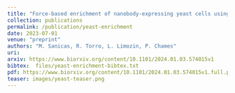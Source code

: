 ```yaml
---
title: "Force-based enrichment of nanobody-expressing yeast cells using microfluidics"
collection: publications
permalink: /publication/yeast-enrichment
date: 2023-07-01
venue: "preprint"
authors: "M. Sanicas, R. Torro, L. Limozin, P. Chames"
uri: 
arxiv: https://www.biorxiv.org/content/10.1101/2024.01.03.574015v1
bibtex:  files/yeast-enrichment-bibtex.txt
pdf: https://www.biorxiv.org/content/10.1101/2024.01.03.574015v1.full.pdf
teaser: images/yeast-teaser.png
---
```

